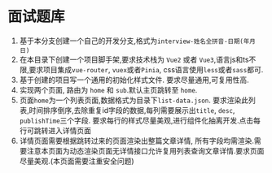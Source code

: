 # 面试题库

1. 基于本分支创建一个自己的开发分支,格式为`interview-姓名全拼音-日期(年月日)`
2. 在本目录下创建一个项目脚手架,要求技术栈为 `Vue2` 或者 `Vue3`,语言js和ts不限,要求项目集成`vue-router`, `vuex`或者`Pinia`, css语言使用`less`或者`sass`都可.
3. 基于创建的项目写一个通用的初始化样式文件. 要求尽量通用,可复用性高.
4. 实现两个页面, 路由为 `home` 和 `sub`.默认主页跳转至 `home`.
5. 页面`home`为一个列表页面,数据格式为目录下`list-data.json`. 要求渲染此列表,时间排序倒序,去除重复id字段的数据,每列需要展示出`title`, `desc`, `publishTime`三个字段. 要求每行的样式尽量美观,进行组件化抽离开发.点击每行可跳转进入详情页面
6. 详情页面需要根据跳转过来的页面渲染出整篇文章详情, 所有字段均需渲染.需要注意本页面为动态渲染页面无详情接口允许复用列表查询文章详情.要求页面尽量美观.(本页面需要注重安全问题)
